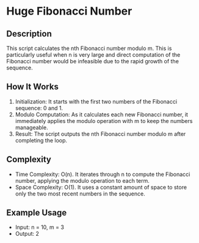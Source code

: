 Huge Fibonacci Number 
================================

Description
-----------

This script calculates the nth Fibonacci number modulo m. This is particularly useful when n is very large and direct computation of the Fibonacci number would be infeasible due to the rapid growth of the sequence.

How It Works
------------

1.  Initialization: It starts with the first two numbers of the Fibonacci sequence: 0 and 1.
2.  Modulo Computation: As it calculates each new Fibonacci number, it immediately applies the modulo operation with m to keep the numbers manageable.
3.  Result: The script outputs the nth Fibonacci number modulo m after completing the loop.

Complexity
----------

-   Time Complexity: O(n). It iterates through n to compute the Fibonacci number, applying the modulo operation to each term.
-   Space Complexity: O(1). It uses a constant amount of space to store only the two most recent numbers in the sequence.

Example Usage
-------------

- Input: n = 10, m = 3
- Output: 2

